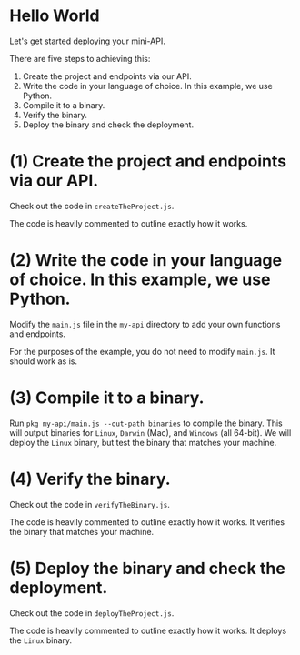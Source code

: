 # Hello World

Let's get started deploying your mini-API.

There are five steps to achieving this:

1) Create the project and endpoints via our API.
2) Write the code in your language of choice. In this example, we use Python.
3) Compile it to a binary.
4) Verify the binary.
5) Deploy the binary and check the deployment.

# (1) Create the project and endpoints via our API.

Check out the code in `createTheProject.js`.

The code is heavily commented to outline exactly how it works.

# (2) Write the code in your language of choice. In this example, we use Python.

Modify the `main.js` file in the `my-api` directory to add your own functions and endpoints.

For the purposes of the example, you do not need to modify `main.js`. It should work as is.

# (3) Compile it to a binary.

Run `pkg my-api/main.js --out-path binaries` to compile the binary. This will output binaries for `Linux`, `Darwin` (Mac), and `Windows` (all 64-bit). We will deploy the `Linux` binary, but test the binary that matches your machine.

# (4) Verify the binary.

Check out the code in `verifyTheBinary.js`.

The code is heavily commented to outline exactly how it works. It verifies the binary that matches your machine.

# (5) Deploy the binary and check the deployment.

Check out the code in `deployTheProject.js`.

The code is heavily commented to outline exactly how it works. It deploys the `Linux` binary.
